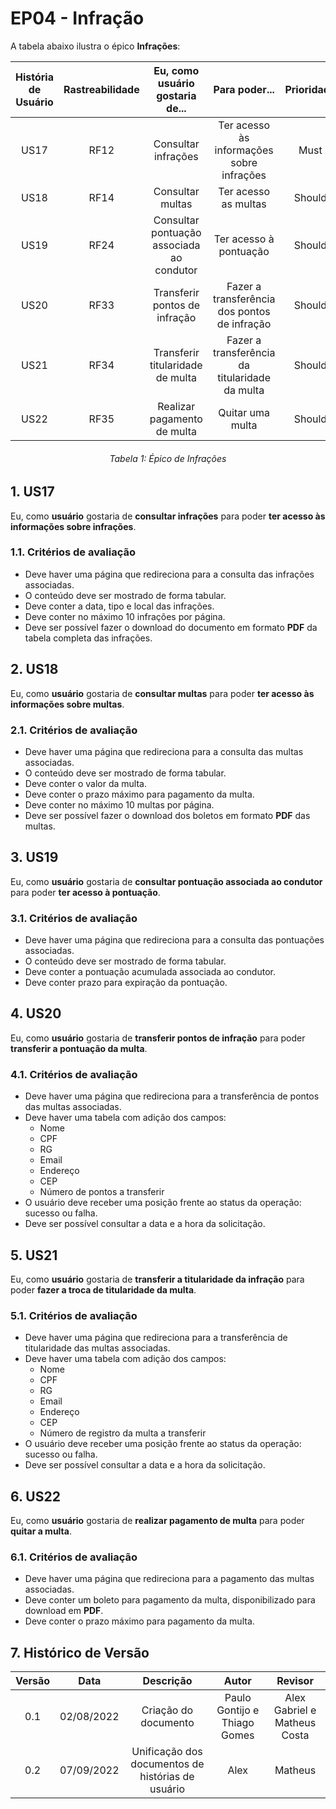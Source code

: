 # EP04 - Infração
A tabela abaixo ilustra o épico **Infrações**:

| História de Usuário | Rastreabilidade | Eu, como usuário gostaria de... | Para poder... | Prioridade |
|:-:|:-:|:-:|:-:|:-:|
| US17 | RF12 | Consultar infrações | Ter acesso às informações sobre infrações | Must |
| US18 | RF14 | Consultar multas | Ter acesso as multas | Should |
| US19 | RF24 | Consultar pontuação associada ao condutor  | Ter acesso à pontuação | Should |
| US20 | RF33 | Transferir pontos de infração | Fazer a transferência dos pontos de infração| Should |
| US21 | RF34 | Transferir titularidade de multa | Fazer a transferência da titularidade da multa| Should |
| US22 | RF35 | Realizar pagamento de multa | Quitar uma multa | Should |
<h6 align = "center"> Tabela 1: Épico de Infrações</h6> 

## 1. US17
Eu, como **usuário** gostaria de **consultar infrações** para poder **ter acesso às informações sobre infrações**.

### 1.1. Critérios de avaliação
* Deve haver uma página que redireciona para a consulta das infrações associadas.
* O conteúdo deve ser mostrado de forma tabular.
* Deve conter a data, tipo e local das infrações.
* Deve conter no máximo 10 infrações por página.
* Deve ser possível fazer o download do documento em formato **PDF** da tabela completa das infrações.

## 2. US18
Eu, como **usuário** gostaria de **consultar multas** para poder **ter acesso às informações sobre multas**.

### 2.1. Critérios de avaliação
* Deve haver uma página que redireciona para a consulta das multas associadas.
* O conteúdo deve ser mostrado de forma tabular.
* Deve conter o valor da multa.
* Deve conter o prazo máximo para pagamento da multa.
* Deve conter no máximo 10 multas por página.
* Deve ser possível fazer o download dos boletos em formato **PDF** das multas.

## 3. US19
Eu, como **usuário** gostaria de **consultar pontuação associada ao condutor** para poder **ter acesso à pontuação**.

### 3.1. Critérios de avaliação
* Deve haver uma página que redireciona para a consulta das pontuações associadas.
* O conteúdo deve ser mostrado de forma tabular.
* Deve conter a pontuação acumulada associada ao condutor.
* Deve conter prazo para expiração da pontuação.

## 4. US20
Eu, como **usuário** gostaria de **transferir pontos de infração** para poder **transferir a pontuação da multa**.

### 4.1. Critérios de avaliação
* Deve haver uma página que redireciona para a transferência de pontos das multas associadas.
* Deve haver uma tabela com adição dos campos: 
  * Nome
  * CPF
  * RG
  * Email
  * Endereço
  * CEP
  * Número de pontos a transferir
* O usuário deve receber uma posição frente ao status da operação: sucesso ou falha.
* Deve ser possível consultar a data e a hora da solicitação.

## 5. US21
Eu, como **usuário** gostaria de **transferir a titularidade da infração** para poder **fazer a troca de titularidade da multa**.

### 5.1. Critérios de avaliação
* Deve haver uma página que redireciona para a transferência de titularidade das multas associadas.
* Deve haver uma tabela com adição dos campos: 
  * Nome
  * CPF
  * RG
  * Email
  * Endereço
  * CEP
  * Número de registro da multa a transferir
* O usuário deve receber uma posição frente ao status da operação: sucesso ou falha.
* Deve ser possível consultar a data e a hora da solicitação.

## 6. US22
Eu, como **usuário** gostaria de **realizar pagamento de multa** para poder **quitar a multa**.

### 6.1. Critérios de avaliação
* Deve haver uma página que redireciona para a pagamento das multas associadas.
* Deve conter um boleto para pagamento da multa, disponibilizado para download em **PDF**.
* Deve conter o prazo máximo para pagamento da multa.

## 7. Histórico de Versão
| Versão | Data | Descrição | Autor | Revisor |
|:-:|:-:|:-:|:-:|:-:|
| 0.1 | 02/08/2022 | Criação do documento | Paulo Gontijo e Thiago Gomes | Alex Gabriel e Matheus Costa |
|0.2|07/09/2022|Unificação dos documentos de histórias de usuário|Alex|Matheus|